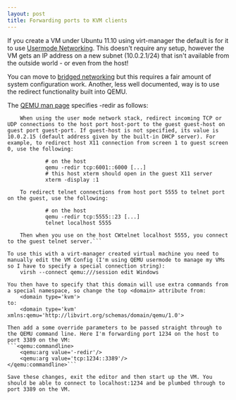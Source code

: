 ```yaml
---
layout: post
title: Forwarding ports to KVM clients
---
```

If you create a VM under Ubuntu 11.10 using virt-manager the default is for it to use [Usermode Networking](https://help.ubuntu.com/community/KVM/Networking#usermodenetworking). This doesn't require any setup, however the VM gets an IP address on a new subnet (10.0.2.1/24) that isn't available from the outside world - or even from the host!

You can move to [bridged networking](https://help.ubuntu.com/community/KVM/Networking#bridgednetworking) but this requires a fair amount of system configuration work. Another, less well documented, way is to use the redirect functionality built into QEMU.

The [QEMU man page](http://pwet.fr/man/linux/commandes/qemu) specifies -redir as follows:
```-redir [tcp|udp]:host-port:[guest-host]:guest-port
    When using the user mode network stack, redirect incoming TCP or UDP connections to the host port host-port to the guest guest-host on guest port guest-port. If guest-host is not specified, its value is 10.0.2.15 (default address given by the built-in DHCP server). For example, to redirect host X11 connection from screen 1 to guest screen 0, use the following:

            # on the host
            qemu -redir tcp:6001::6000 [...]
            # this host xterm should open in the guest X11 server
            xterm -display :1

    To redirect telnet connections from host port 5555 to telnet port on the guest, use the following:

            # on the host
            qemu -redir tcp:5555::23 [...]
            telnet localhost 5555

    Then when you use on the host CWtelnet localhost 5555, you connect to the guest telnet server.```

To use this with a virt-manager created virtual machine you need to manually edit the VM Config (I'm using QEMU usermode to manage my VMs so I have to specify a special connection string):
    virsh --connect qemu:///session edit Windows

You then have to specify that this domain will use extra commands from a special namespace, so change the top <domain> attribute from:
    <domain type='kvm'>
to:
    <domain type='kvm' xmlns:qemu='http://libvirt.org/schemas/domain/qemu/1.0'>

Then add a some override parameters to be passed straight through to the QEMU command line. Here I'm forwarding port 1234 on the host to port 3389 on the VM:
```<qemu:commandline>
    <qemu:arg value='-redir'/>
    <qemu:arg value='tcp:1234::3389'/>
</qemu:commandline>```

Save these changes, exit the editor and then start up the VM. You should be able to connect to localhost:1234 and be plumbed through to port 3389 on the VM.
